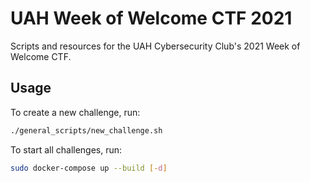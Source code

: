 UAH Week of Welcome CTF 2021
============================

Scripts and resources for the UAH Cybersecurity Club's 2021 Week of Welcome CTF. 

Usage
-----

To create a new challenge, run:

```bash
./general_scripts/new_challenge.sh
```

To start all challenges, run:

```bash
sudo docker-compose up --build [-d]
```